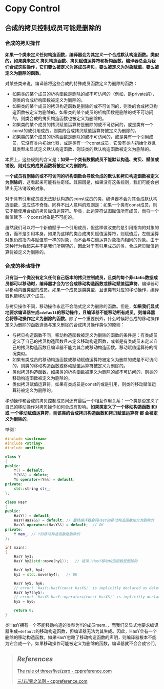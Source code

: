 # Copy Control

## 合成的拷贝控制成员可能是删除的

### 合成的拷贝操作

**如果一个类未定义任何构造函数，编译器会为其定义一个合成默认构造函数。类似的，如果类未定义 拷贝构造函数、拷贝赋值运算符和析构函数，编译器总会为我们合成这些操作，它们要么被定义为逐成员拷贝，要么被定义为对象赋值，要么被定义为删除的函数**。

对某些类来说，编译器将这些合成的特殊成员函数定义为删除的函数：

- 如果类的某个成员的析构函数是删除的或不可访问的（例如，是private的），则类的合成析构函数被定义为删除的。
- 如果类的某个成员的拷贝构造函数是删除的或不可访问的，则类的合成拷贝构造函数被定义为删除的。如果类的某个成员的析构函数是删除的或不可访问的，则类合成的拷贝构造函数也被定义为删除的。
- 如果类的某个成员的拷贝赋值运算符是删除的或不可访问的，或是类有一个const的或引用成员，则类的合成拷贝赋值运算符被定义为删除的。
- 如果类的某个成员的析构函数是删除的或不可访问的，或是类有一个引用成员，它没有类内初始化器，或是类有一个const成员，它没有类内初始化器且其类型未显式定义默认构造函数，则该类的默认构造函数被定义为删除的。 

本质上，这些规则的含义是：**如果一个类有数据成员不能默认构造、拷贝、赋值或销毁，则对应的成员函数将被定义为删除的**。 

**一个成员有删除的或不可访问的析构函数会导致合成的默认和拷贝构造函数被定义为删除的**，这看起来可能有些奇怪。其原因是，如果没有这条规则，我们可能会创建出无法销毁的对象。 

对于具有引用成员或无法默认构造的const成员的类，编译器不会为其合成默认构造函数，这应该不奇怪。同样不出人意料的规则是：如果一个类有const成员，则它不能使用合成的拷贝赋值运算符。毕竟，此运算符试图赋值所有成员，而将一个新值赋予一个const对象是不可能的。 

虽然我们可以将一个新值赋予一个引用成员，但这样做改变的是引用指向的对象的值，而不是引用本身。如果为这样的类合成拷贝赋值运算符，则赋值后，左侧运算对象仍然指向与赋值前一样的对象，而不会与右侧运算对象指向相同的对象。由于这种行为看起来并不是我们所期望的，因此对于有引用成员的类，合成拷贝赋值运算符被定义为删除的。



### 合成的移动操作

**只有当一个类没有定义任何自己版本的拷贝控制成员，且类的每个非static数据成员都可以移动时，编译器才会为它合成移动构造函数或移动赋值运算符**。编译器可以移动内置类型的成员。如果一个成员是类类型，且该类有对应的移动操作，编译器也能移动这个成员。

与拷贝操作不同，移动操作永远不会隐式定义为删除的函数。但是，**如果我们显式地要求编译器生成`=default`的移动操作，且编译器不能移动所有成员，则编译器会将移动操作定义为删除的函数**。除了一个重要例外，什么时候将合成的移动操作定义为删除的函数遵循与定义删除的合成拷贝操作类似的原则：

- 与拷贝构造函数不同，移动构造函数被定义为删除的函数的条件是：有类成员定义了自己的拷贝构造函数且未定义移动构造函数，或者是有类成员未定义自己的拷贝构造函数且编译器不能为其合成移动构造函数。移动赋值运算符的情况类似。
- 如果有类成员的移动构造函数或移动赋值运算符被定义为删除的或是不可访问的，则类的移动构造函数或移动赋值运算符被定义为删除的。
- 类似拷贝构造函数，如果类的析构函数被定义为删除的或不可访问的，则类的移动构造函数被定义为删除的。
- 类似拷贝赋值运算符，如果有类成员是const的或是引用，则类的移动赋值运算符被定义为删除的。

移动操作和合成的拷贝控制成员间还有最后一个相互作用关系：一个类是否定义了自己的移动操作对拷贝操作如何合成有影响。**如果类定义了一个移动构造函数 和/或 一个移动赋值运算符，则该类的合成拷贝构造函数和拷贝赋值运算符 都 会被定义为删除的**。

举例：

```cpp
#include <iostream>
#include <string>
#include <utility>

class Y
{
public:
	Y() = default;
	Y(Y&&) = delete;
	Y& operator=(Y&&) = default;
private:
	std::string str_;
};

class HasY
{
public:
	HasY() = default;
	HasY(HasY&&) = default;	// 最终编译器会将HasY的移动构造函数定义为删除的
	HasY& operator=(HasY&&) = default;	// OK
private:
	Y mem_;	// Y的移动构造函数是删除的
};

int main()
{
	HasY hy1;
	HasY hy2(std::move(hy1));	// 错误！HasY移动构造函数是删除的

	HasY hy3, hy4;
	hy3 = std::move(hy4);	// OK

	HasY hy5, hy6;
	// error! 'HasY::HasY(const HasY&)' is implicitly declared as deleted because 'HasY' declares a move constructor or move assignment operator
	HasY hy7(hy5);
	// error! 'HasY& HasY::operator=(const HasY&)' is implicitly declared as deleted because 'HasY' declares a move constructor or move assignment operator
	hy5 = hy6;

	return 0;
}
```

类HasY拥有一个不能移动构造的类型为Y的成员mem_，而我们又显式地要求编译器生成`=default`的移动构造函数，但编译器无法为其生成。因此，HasY会有一个删除的移动构造函数。如果HasY忽略了移动构造函数的声明，则编译器根本不能为它合成一个。如果移动操作可能被定义为删除的函数，编译器就不会合成它们。 





> ## *References*
>
> [The rule of three/five/zero - cppreference.com](https://en.cppreference.com/w/cpp/language/rule_of_three)
>
> [三/五/零之法则 - cppreference.com](https://zh.cppreference.com/w/cpp/language/rule_of_three)
>
> 